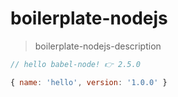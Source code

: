 # boilerplate-nodejs
> boilerplate-nodejs-description

```js
// hello babel-node! 👉 2.5.0

{ name: 'hello', version: '1.0.0' }
```
